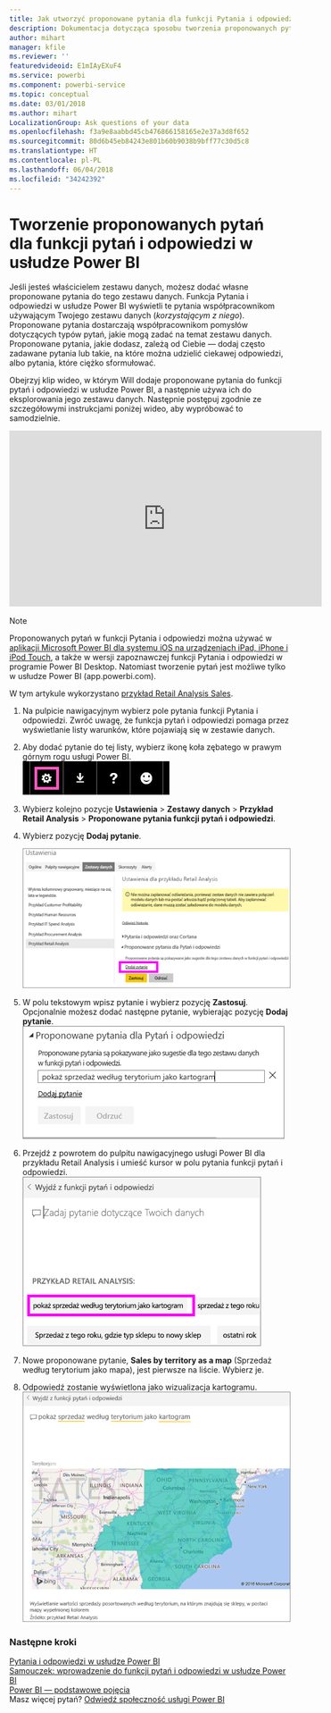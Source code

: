 ```yaml
---
title: Jak utworzyć proponowane pytania dla funkcji Pytania i odpowiedzi w usłudze Power BI
description: Dokumentacja dotycząca sposobu tworzenia proponowanych pytań dla funkcji pytań i odpowiedzi w usłudze Power BI
author: mihart
manager: kfile
ms.reviewer: ''
featuredvideoid: E1mIAyEXuF4
ms.service: powerbi
ms.component: powerbi-service
ms.topic: conceptual
ms.date: 03/01/2018
ms.author: mihart
LocalizationGroup: Ask questions of your data
ms.openlocfilehash: f3a9e8aabbd45cb476866158165e2e37a3d8f652
ms.sourcegitcommit: 80d6b45eb84243e801b60b9038b9bff77c30d5c8
ms.translationtype: HT
ms.contentlocale: pl-PL
ms.lasthandoff: 06/04/2018
ms.locfileid: "34242392"
---
```

# <a name="create-featured-questions-for-power-bi-qa"></a>Tworzenie proponowanych pytań dla funkcji pytań i odpowiedzi w usłudze Power BI
Jeśli jesteś właścicielem zestawu danych, możesz dodać własne proponowane pytania do tego zestawu danych.  Funkcja Pytania i odpowiedzi w usłudze Power BI wyświetli te pytania współpracownikom używającym Twojego zestawu danych (*korzystającym z niego*).  Proponowane pytania dostarczają współpracownikom pomysłów dotyczących typów pytań, jakie mogą zadać na temat zestawu danych. Proponowane pytania, jakie dodasz, zależą od Ciebie — dodaj często zadawane pytania lub takie, na które można udzielić ciekawej odpowiedzi, albo pytania, które ciężko sformułować.

Obejrzyj klip wideo, w którym Will dodaje proponowane pytania do funkcji pytań i odpowiedzi w usłudze Power BI, a następnie używa ich do eksplorowania jego zestawu danych. Następnie postępuj zgodnie ze szczegółowymi instrukcjami poniżej wideo, aby wypróbować to samodzielnie.

<iframe width="560" height="315" src="https://www.youtube.com/embed/E1mIAyEXuF4" frameborder="0" allowfullscreen></iframe>

> [!NOTE]
> Proponowanych pytań w funkcji Pytania i odpowiedzi można używać w [aplikacji Microsoft Power BI dla systemu iOS na urządzeniach iPad, iPhone i iPod Touch](mobile-apps-ios-qna.md), a także w wersji zapoznawczej funkcji Pytania i odpowiedzi w programie Power BI Desktop. Natomiast tworzenie pytań jest możliwe tylko w usłudze Power BI (app.powerbi.com).
> 

W tym artykule wykorzystano [przykład Retail Analysis Sales](sample-datasets.md).

1. Na pulpicie nawigacyjnym wybierz pole pytania funkcji Pytania i odpowiedzi.   Zwróć uwagę, że funkcja pytań i odpowiedzi pomaga przez wyświetlanie listy warunków, które pojawiają się w zestawie danych.
2. Aby dodać pytanie do tej listy, wybierz ikonę koła zębatego w prawym górnym rogu usługi Power BI.  
   ![ikona koła zębatego](media/service-q-and-a-create-featured-questions/pbi_gearicon2.jpg)
3. Wybierz kolejno pozycje **Ustawienia** &gt; **Zestawy danych** &gt; **Przykład Retail Analysis** &gt; **Proponowane pytania funkcji pytań i odpowiedzi**.  
4. Wybierz pozycję **Dodaj pytanie**.
   
   ![Menu ustawień](media/service-q-and-a-create-featured-questions/power-bi-settings.png)
5. W polu tekstowym wpisz pytanie i wybierz pozycję **Zastosuj**.   Opcjonalnie możesz dodać następne pytanie, wybierając pozycję **Dodaj pytanie**.  
   ![Okienko Proponowane pytania dla Pytań i odpowiedzi](media/service-q-and-a-create-featured-questions/power-bi-type-featured-question.png)
6. Przejdź z powrotem do pulpitu nawigacyjnego usługi Power BI dla przykładu Retail Analysis i umieść kursor w polu pytania funkcji pytań i odpowiedzi.   
   ![Pole pytań funkcji pytań i odpowiedzi](media/service-q-and-a-create-featured-questions/power-bi-featured-q.png)
7. Nowe proponowane pytanie, **Sales by territory as a map** (Sprzedaż według terytorium jako mapa), jest pierwsze na liście. Wybierz je.  
8. Odpowiedź zostanie wyświetlona jako wizualizacja kartogramu.  
   ![wizualizacja mapy](media/service-q-and-a-create-featured-questions/power-bi-filled-map.png)

### <a name="next-steps"></a>Następne kroki
[Pytania i odpowiedzi w usłudze Power BI](power-bi-q-and-a.md)  
[Samouczek: wprowadzenie do funkcji pytań i odpowiedzi w usłudze Power BI](power-bi-visualization-introduction-to-q-and-a.md)  
[Power BI — podstawowe pojęcia](service-basic-concepts.md)  
Masz więcej pytań? [Odwiedź społeczność usługi Power BI](http://community.powerbi.com/)

